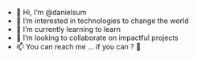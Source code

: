 - 👋 Hi, I’m @danielsum
- 👀 I’m interested in technologies to change the world
- 🌱 I’m currently learning to learn
- 💞️ I’m looking to collaborate on impactful projects
- 📫 You can reach me ... if you can ? 👻

<!---
danielsum/danielsum is a ✨ special ✨ repository because its `README.md` (this file) appears on your GitHub profile.
You can click the Preview link to take a look at your changes.
--->
